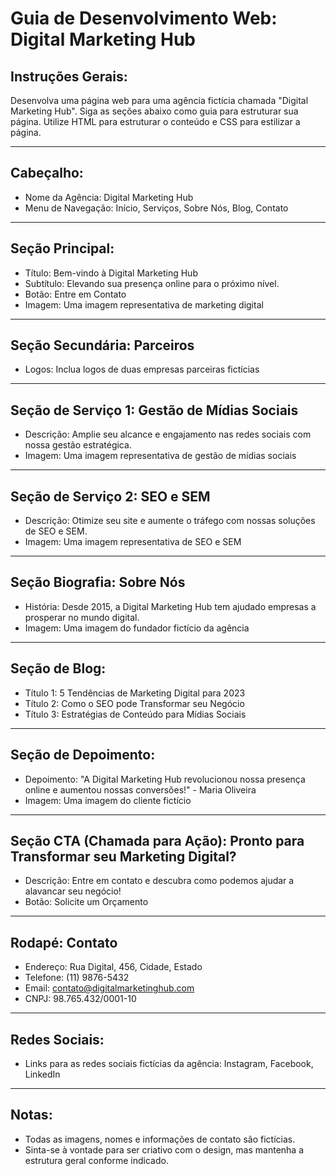 # Guia de Desenvolvimento Web: Digital Marketing Hub

## Instruções Gerais:
Desenvolva uma página web para uma agência fictícia chamada "Digital Marketing Hub". Siga as seções abaixo como guia para estruturar sua página. Utilize HTML para estruturar o conteúdo e CSS para estilizar a página.

---

## Cabeçalho:
- Nome da Agência: Digital Marketing Hub
- Menu de Navegação: Início, Serviços, Sobre Nós, Blog, Contato

---

## Seção Principal:
- Título: Bem-vindo à Digital Marketing Hub
- Subtítulo: Elevando sua presença online para o próximo nível.
- Botão: Entre em Contato
- Imagem: Uma imagem representativa de marketing digital

---

## Seção Secundária: Parceiros
- Logos: Inclua logos de duas empresas parceiras fictícias

---

## Seção de Serviço 1: Gestão de Mídias Sociais
- Descrição: Amplie seu alcance e engajamento nas redes sociais com nossa gestão estratégica.
- Imagem: Uma imagem representativa de gestão de mídias sociais

---

## Seção de Serviço 2: SEO e SEM
- Descrição: Otimize seu site e aumente o tráfego com nossas soluções de SEO e SEM.
- Imagem: Uma imagem representativa de SEO e SEM

---

## Seção Biografia: Sobre Nós
- História: Desde 2015, a Digital Marketing Hub tem ajudado empresas a prosperar no mundo digital.
- Imagem: Uma imagem do fundador fictício da agência

---

## Seção de Blog:
- Título 1: 5 Tendências de Marketing Digital para 2023
- Título 2: Como o SEO pode Transformar seu Negócio
- Título 3: Estratégias de Conteúdo para Mídias Sociais

---

## Seção de Depoimento:
- Depoimento: "A Digital Marketing Hub revolucionou nossa presença online e aumentou nossas conversões!" - Maria Oliveira
- Imagem: Uma imagem do cliente fictício

---

## Seção CTA (Chamada para Ação): Pronto para Transformar seu Marketing Digital?
- Descrição: Entre em contato e descubra como podemos ajudar a alavancar seu negócio!
- Botão: Solicite um Orçamento

---

## Rodapé: Contato
- Endereço: Rua Digital, 456, Cidade, Estado
- Telefone: (11) 9876-5432
- Email: contato@digitalmarketinghub.com
- CNPJ: 98.765.432/0001-10

---

## Redes Sociais:
- Links para as redes sociais fictícias da agência: Instagram, Facebook, LinkedIn

---

## Notas:
- Todas as imagens, nomes e informações de contato são fictícias.
- Sinta-se à vontade para ser criativo com o design, mas mantenha a estrutura geral conforme indicado.
